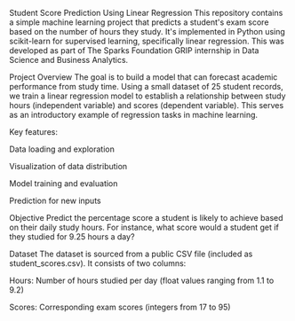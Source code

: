 Student Score Prediction Using Linear Regression
This repository contains a simple machine learning project that predicts a student's exam score based on the number of hours they study. It's implemented in Python using scikit-learn for supervised learning, specifically linear regression. This was developed as part of The Sparks Foundation GRIP internship in Data Science and Business Analytics.

Project Overview
The goal is to build a model that can forecast academic performance from study time. Using a small dataset of 25 student records, we train a linear regression model to establish a relationship between study hours (independent variable) and scores (dependent variable). This serves as an introductory example of regression tasks in machine learning.

Key features:

Data loading and exploration

Visualization of data distribution

Model training and evaluation

Prediction for new inputs

Objective
Predict the percentage score a student is likely to achieve based on their daily study hours. For instance, what score would a student get if they studied for 9.25 hours a day?

Dataset
The dataset is sourced from a public CSV file (included as student_scores.csv). It consists of two columns:

Hours: Number of hours studied per day (float values ranging from 1.1 to 9.2)

Scores: Corresponding exam scores (integers from 17 to 95)
